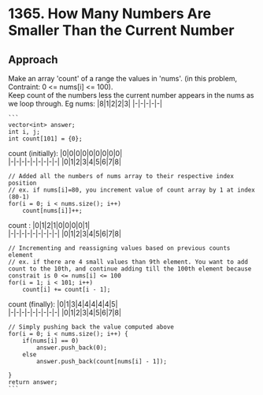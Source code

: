 # 1365. How Many Numbers Are Smaller Than the Current Number

## Approach
Make an array 'count' of a range the values in 'nums'. (in this problem, Contraint: 0 <= nums[i] <= 100).<br>
Keep count of the numbers less the current number appears in the nums as we loop through.
Eg nums: 
|8|1|2|2|3|
|-|-|-|-|-|

 



	```
    vector<int> answer;
	int i, j;
	int count[101] = {0};

count (initially):
|0|0|0|0|0|0|0|0|0|  
|-|-|-|-|-|-|-|-|-|
|0|1|2|3|4|5|6|7|8| 



	// Added all the numbers of nums array to their respective index position
	// ex. if nums[i]=80, you increment value of count array by 1 at index (80-1)
	for(i = 0; i < nums.size(); i++)
		count[nums[i]]++;

count :
|0|1|2|1|0|0|0|0|1|  
|-|-|-|-|-|-|-|-|-|
|0|1|2|3|4|5|6|7|8| 



	// Incrementing and reassigning values based on previous counts element
	// ex. if there are 4 small values than 9th element. You want to add count to the 10th, and continue adding till the 100th element because constrait is 0 <= nums[i] <= 100
	for(i = 1; i < 101; i++) 
		count[i] += count[i - 1];

count (finally):
|0|1|3|4|4|4|4|4|5|  
|-|-|-|-|-|-|-|-|-|
|0|1|2|3|4|5|6|7|8| 

	// Simply pushing back the value computed above
	for(i = 0; i < nums.size(); i++) {
		if(nums[i] == 0)
			answer.push_back(0);
		else
			answer.push_back(count[nums[i] - 1]);

	}
	return answer;
    ```

